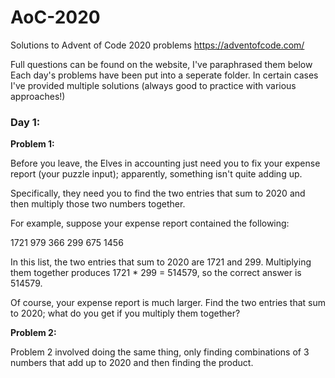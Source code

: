 # AoC-2020

Solutions to Advent of Code 2020 problems https://adventofcode.com/

Full questions can be found on the website, I've paraphrased them below 
Each day's problems have been put into a seperate folder. In certain cases I've provided multiple solutions (always good to practice with various approaches!)

### Day 1:

**Problem 1:**

Before you leave, the Elves in accounting just need you to fix your expense report (your puzzle input); apparently, something isn't quite adding up.

Specifically, they need you to find the two entries that sum to 2020 and then multiply those two numbers together.

For example, suppose your expense report contained the following:

1721
979
366
299
675
1456

In this list, the two entries that sum to 2020 are 1721 and 299. Multiplying them together produces 1721 * 299 = 514579, so the correct answer is 514579.

Of course, your expense report is much larger. Find the two entries that sum to 2020; what do you get if you multiply them together?

**Problem 2:**

Problem 2 involved doing the same thing, only finding combinations of 3 numbers that add up to 2020 and then finding the product.